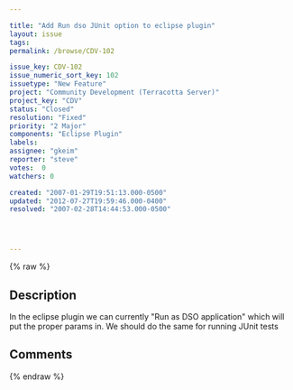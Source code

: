 ```yaml
---

title: "Add Run dso JUnit option to eclipse plugin"
layout: issue
tags: 
permalink: /browse/CDV-102

issue_key: CDV-102
issue_numeric_sort_key: 102
issuetype: "New Feature"
project: "Community Development (Terracotta Server)"
project_key: "CDV"
status: "Closed"
resolution: "Fixed"
priority: "2 Major"
components: "Eclipse Plugin"
labels: 
assignee: "gkeim"
reporter: "steve"
votes:  0
watchers: 0

created: "2007-01-29T19:51:13.000-0500"
updated: "2012-07-27T19:59:46.000-0400"
resolved: "2007-02-28T14:44:53.000-0500"




---
```


{% raw %}

## Description

<div markdown="1" class="description">

In the eclipse plugin we can currently "Run as DSO application" which will put the proper params in. We should do the same for running JUnit tests

</div>

## Comments



{% endraw %}
